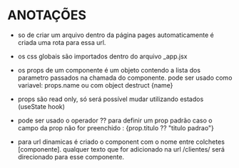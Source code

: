 # ANOTAÇÕES #

- so de criar um arquivo dentro da página pages automaticamente é criada uma rota para essa url.

- os css globais são importados dentro do arquivo _app.jsx

- os props de um componente é um objeto contendo a lista dos parametro passados na chamada do componente. pode ser usado como variavel: props.name ou com object destruct {name}

- props são read only, só será possível mudar utilizando estados (useState hook)

- pode ser usado o operador ?? para definir um prop padrão caso o campo da prop não for preenchido : {prop.titulo ?? "titulo padrao"}

- para url dinamicas é criado o component com o nome entre colchetes [componente]. qualquer texto que for adicionado na url /clientes/ será direcionado para esse componente.